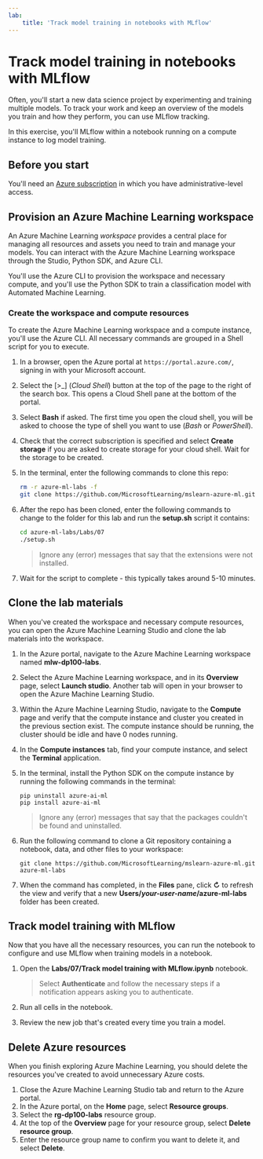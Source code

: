 ```yaml
---
lab:
    title: 'Track model training in notebooks with MLflow'
---
```


# Track model training in notebooks with MLflow

Often, you'll start a new data science project by experimenting and training multiple models. To track your work and keep an overview of the models you train and how they perform, you can use MLflow tracking.

In this exercise, you'll MLflow within a notebook running on a compute instance to log model training.

## Before you start

You'll need an [Azure subscription](https://azure.microsoft.com/free) in which you have administrative-level access.

## Provision an Azure Machine Learning workspace

An Azure Machine Learning *workspace* provides a central place for managing all resources and assets you need to train and manage your models. You can interact with the Azure Machine Learning workspace through the Studio, Python SDK, and Azure CLI. 

You'll use the Azure CLI to provision the workspace and necessary compute, and you'll use the Python SDK to train a classification model with Automated Machine Learning.

### Create the workspace and compute resources

To create the Azure Machine Learning workspace and a compute instance, you'll use the Azure CLI. All necessary commands are grouped in a Shell script for you to execute.
1. In a browser, open the Azure portal at `https://portal.azure.com/`, signing in with your Microsoft account.
1. Select the \[>_] (*Cloud Shell*) button at the top of the page to the right of the search box. This opens a Cloud Shell pane at the bottom of the portal.
1. Select **Bash** if asked. The first time you open the cloud shell, you will be asked to choose the type of shell you want to use (*Bash* or *PowerShell*). 
1. Check that the correct subscription is specified and select **Create storage** if you are asked to create storage for your cloud shell. Wait for the storage to be created.
1. In the terminal, enter the following commands to clone this repo:
    ```bash
    rm -r azure-ml-labs -f
    git clone https://github.com/MicrosoftLearning/mslearn-azure-ml.git azure-ml-labs
    ```
1. After the repo has been cloned, enter the following commands to change to the folder for this lab and run the **setup.sh** script it contains:
    ```bash
    cd azure-ml-labs/Labs/07
    ./setup.sh
    ```

    > Ignore any (error) messages that say that the extensions were not installed. 

1. Wait for the script to complete - this typically takes around 5-10 minutes. 

## Clone the lab materials

When you've created the workspace and necessary compute resources, you can open the Azure Machine Learning Studio and clone the lab materials into the workspace. 

1. In the Azure portal, navigate to the Azure Machine Learning workspace named **mlw-dp100-labs**.
1. Select the Azure Machine Learning workspace, and in its **Overview** page, select **Launch studio**. Another tab will open in your browser to open the Azure Machine Learning Studio.
1. Within the Azure Machine Learning Studio, navigate to the **Compute** page and verify that the compute instance and cluster you created in the previous section exist. The compute instance should be running, the cluster should be idle and have 0 nodes running.
1. In the **Compute instances** tab, find your compute instance, and select the **Terminal** application.
1. In the terminal, install the Python SDK on the compute instance by running the following commands in the terminal:
    ```
    pip uninstall azure-ai-ml
    pip install azure-ai-ml
    ```

    > Ignore any (error) messages that say that the packages couldn't be found and uninstalled.

1. Run the following command to clone a Git repository containing a notebook, data, and other files to your workspace:
    ```
    git clone https://github.com/MicrosoftLearning/mslearn-azure-ml.git azure-ml-labs
    ``` 
1. When the command has completed, in the **Files** pane, click **&#8635;** to refresh the view and verify that a new **Users/*your-user-name*/azure-ml-labs** folder has been created. 

## Track model training with MLflow

Now that you have all the necessary resources, you can run the notebook to configure and use MLflow when training models in a notebook.

1. Open the **Labs/07/Track model training with MLflow.ipynb** notebook.

    > Select **Authenticate** and follow the necessary steps if a notification appears asking you to authenticate. 

1. Run all cells in the notebook. 
1. Review the new job that's created every time you train a model.

## Delete Azure resources

When you finish exploring Azure Machine Learning, you should delete the resources you've created to avoid unnecessary Azure costs.

1. Close the Azure Machine Learning Studio tab and return to the Azure portal.
1. In the Azure portal, on the **Home** page, select **Resource groups**.
1. Select the **rg-dp100-labs** resource group.
1. At the top of the **Overview** page for your resource group, select **Delete resource group**. 
1. Enter the resource group name to confirm you want to delete it, and select **Delete**.